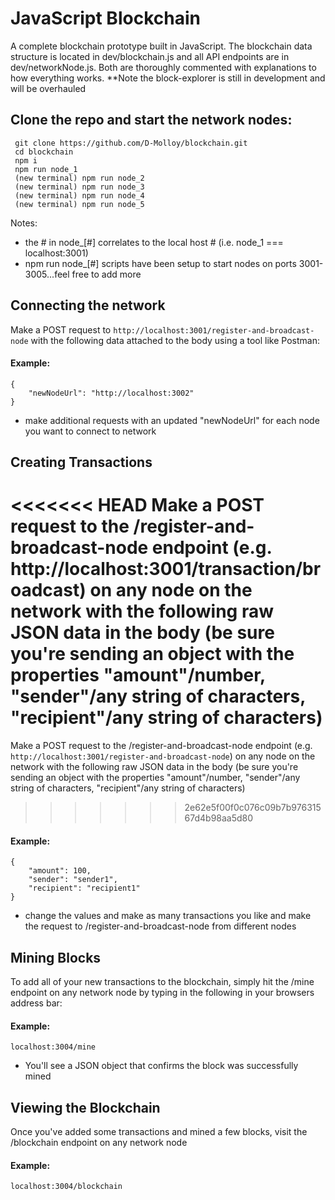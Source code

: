 # JavaScript Blockchain
A complete blockchain prototype built in JavaScript.  The blockchain data structure is located in dev/blockchain.js and all API endpoints are in dev/networkNode.js.  Both are thoroughly commented with explanations to how everything works. **Note the block-explorer is still in development and will be overhauled


## Clone the repo and start the network nodes:
```
 git clone https://github.com/D-Molloy/blockchain.git
 cd blockchain
 npm i
 npm run node_1
 (new terminal) npm run node_2
 (new terminal) npm run node_3
 (new terminal) npm run node_4
 (new terminal) npm run node_5 
```
Notes:
* the # in node_[#] correlates to the local host # (i.e. node_1 === localhost:3001)
* npm run node_[#] scripts have been setup to start nodes on ports 3001-3005...feel free to add more


## Connecting the network
Make a POST request to `http://localhost:3001/register-and-broadcast-node` with the following data attached to the body using a tool like Postman:
#### Example:
```
{
	"newNodeUrl": "http://localhost:3002"
}
```
* make additional requests with an updated "newNodeUrl" for each node you want to connect to network

## Creating Transactions
<<<<<<< HEAD
Make a POST request to the /register-and-broadcast-node endpoint (e.g. http://localhost:3001/transaction/broadcast) on any node on the network with the following raw JSON data in the body (be sure you're sending an object with the properties "amount"/number, "sender"/any string of characters, "recipient"/any string of characters)
=======
Make a POST request to the /register-and-broadcast-node endpoint (e.g. `http://localhost:3001/register-and-broadcast-node`) on any node on the network with the following raw JSON data in the body (be sure you're sending an object with the properties "amount"/number, "sender"/any string of characters, "recipient"/any string of characters)
>>>>>>> 2e62e5f00f0c076c09b7b97631567d4b98aa5d80
#### Example:
```
{
	"amount": 100,
	"sender": "sender1",
	"recipient": "recipient1"
}
```
* change the values and make as many transactions you like and make the request to /register-and-broadcast-node from different nodes

## Mining Blocks
To add all of your new transactions to the blockchain, simply hit the /mine endpoint on any network node by typing in the following in your browsers address bar:
#### Example:
```
localhost:3004/mine
```
* You'll see a JSON object that confirms the block was successfully mined


## Viewing the Blockchain
Once you've added some transactions and mined a few blocks, visit the /blockchain endpoint on any network node
#### Example:
```
localhost:3004/blockchain
```
